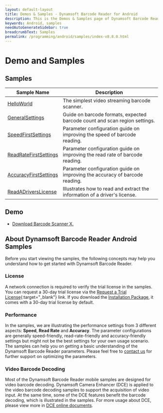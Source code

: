 ```yaml
---
layout: default-layout
title: Demos & Samples - Dynamsoft Barcode Reader for Android
description: This is the Demos & Samples page of Dynamsoft Barcode Reader for Android SDK.
keywords: Android, samples
needAutoGenerateSidebar: true
breadcrumbText: Samples
permalink: /programming/android/samples/index-v8.8.0.html
---
```


# Demo and Samples

## Samples

| Sample Name | Description |
| ----------- | ----------- |
| [HelloWorld](helloworld.html) | The simplest video streaming barcode scanner. |
| [GeneralSettings](general.html) | Guide on barcode formats, expected barcode count and scan region settings. |
| [SpeedFirstSettings](speed.html) | Parameter configuration guide on improving the speed of barcode reading. |
| [ReadRateFirstSettings](read-rate.html) | Parameter configuration guide on improving the read rate of barcode reading. |
| [AccuracyFirstSettings](accuracy.html) | Parameter configuration guide on improving the accuracy of barcode reading. |
| [ReadADriversLicense](drivers-license.html) | Illustrates how to read and extract the information of a driver's license. |

## Demo

- <a href="https://download2.dynamsoft.com/dbr/android/DynamsoftBarcodeReaderDemoAndroid-8.4.1.apk" target="_blank">Download Barcode Scanner X.</a>

## About Dynamsoft Barcode Reader Android Samples

Before you start viewing the samples, the following concepts may help you understand how to get started with Dynamsoft Barcode Reader.

### License

A network connection is required to verify the trial license in the samples. You can request a 30-day trial license via the [Request a Trial License](https://www.dynamsoft.com/customer/license/trialLicense?product=dbr&utm_source=docs&package=android){:target="_blank"} link. If you download the [Installation Package](https://www.dynamsoft.com/barcode-reader/downloads/?utm_source=docs#mobile), it comes with a 30-day trial license by default.

### Performance

In the samples, we are illustrating the performance settings from 3 different aspects: **Speed**, **Read Rate** and **Accuracy**. The parameter configurations are generally speed-friendly, read-rate-friendly and accuracy-friendly settings but might not be the best settings for your own usage scenario. The samples can help you on getting a basic understanding of the Dynamsoft Barcode Reader parameters. Please feel free to <a href="https://www.dynamsoft.com/contact/" target="_blank">contact us</a> for further support on optimizing the parameters.

### Video Barcode Decoding

Most of the Dynamsoft Barcode Reader mobile samples are designed for video barcode decoding. Dynamsoft Camera Enhancer (DCE) is applied to the video barcode decoding samples to support the acquisition of video input. At the same time, some of the DCE features benefit the barcode decoding, which is illustrated in the samples. For more usage about DCE, please view more in <a href="https://www.dynamsoft.com/camera-enhancer/docs/mobile/programming/android/" target="_blank">DCE online documents</a>.
